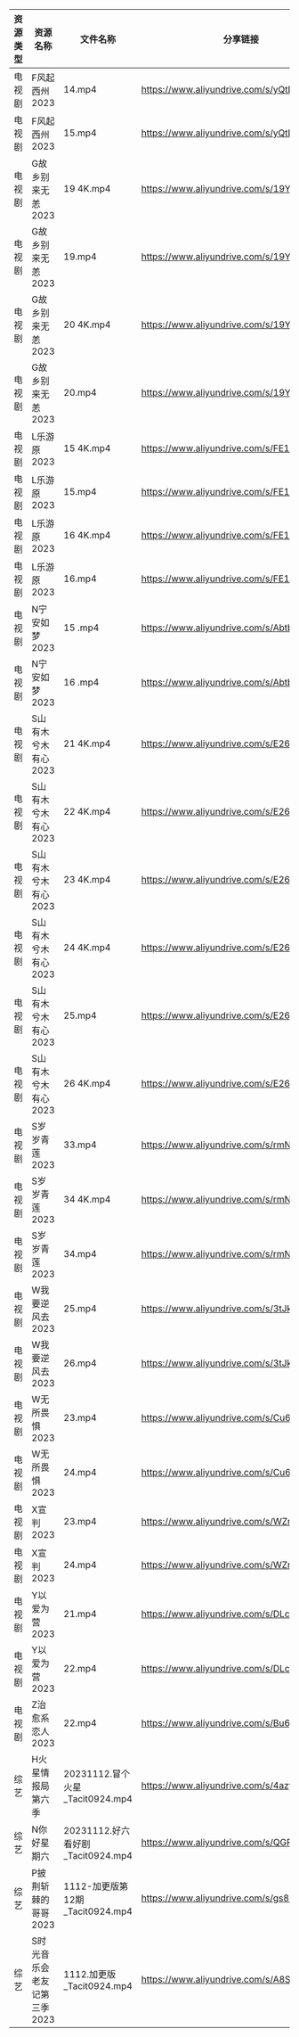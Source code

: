 | 资源类型 | 资源名称             | 文件名称                         | 分享链接                                      | 更新时间       |
| ---- | ---------------- | ---------------------------- | ----------------------------------------- | ---------- |
| 电视剧  | F风起西州2023        | 14.mp4                       | https://www.aliyundrive.com/s/yQtLhNGepAP | 2023-11-13 |
| 电视剧  | F风起西州2023        | 15.mp4                       | https://www.aliyundrive.com/s/yQtLhNGepAP | 2023-11-13 |
| 电视剧  | G故乡别来无恙2023      | 19 4K.mp4                    | https://www.aliyundrive.com/s/19Yd53iwKSU | 2023-11-13 |
| 电视剧  | G故乡别来无恙2023      | 19.mp4                       | https://www.aliyundrive.com/s/19Yd53iwKSU | 2023-11-13 |
| 电视剧  | G故乡别来无恙2023      | 20 4K.mp4                    | https://www.aliyundrive.com/s/19Yd53iwKSU | 2023-11-13 |
| 电视剧  | G故乡别来无恙2023      | 20.mp4                       | https://www.aliyundrive.com/s/19Yd53iwKSU | 2023-11-13 |
| 电视剧  | L乐游原2023         | 15 4K.mp4                    | https://www.aliyundrive.com/s/FE1ruJGrYMb | 2023-11-13 |
| 电视剧  | L乐游原2023         | 15.mp4                       | https://www.aliyundrive.com/s/FE1ruJGrYMb | 2023-11-13 |
| 电视剧  | L乐游原2023         | 16 4K.mp4                    | https://www.aliyundrive.com/s/FE1ruJGrYMb | 2023-11-13 |
| 电视剧  | L乐游原2023         | 16.mp4                       | https://www.aliyundrive.com/s/FE1ruJGrYMb | 2023-11-13 |
| 电视剧  | N宁安如梦2023        | 15 .mp4                      | https://www.aliyundrive.com/s/AbtbD1DVoha | 2023-11-13 |
| 电视剧  | N宁安如梦2023        | 16 .mp4                      | https://www.aliyundrive.com/s/AbtbD1DVoha | 2023-11-13 |
| 电视剧  | S山有木兮木有心2023     | 21 4K.mp4                    | https://www.aliyundrive.com/s/E26JyHnrEfb | 2023-11-13 |
| 电视剧  | S山有木兮木有心2023     | 22 4K.mp4                    | https://www.aliyundrive.com/s/E26JyHnrEfb | 2023-11-13 |
| 电视剧  | S山有木兮木有心2023     | 23 4K.mp4                    | https://www.aliyundrive.com/s/E26JyHnrEfb | 2023-11-13 |
| 电视剧  | S山有木兮木有心2023     | 24 4K.mp4                    | https://www.aliyundrive.com/s/E26JyHnrEfb | 2023-11-13 |
| 电视剧  | S山有木兮木有心2023     | 25.mp4                       | https://www.aliyundrive.com/s/E26JyHnrEfb | 2023-11-13 |
| 电视剧  | S山有木兮木有心2023     | 26 4K.mp4                    | https://www.aliyundrive.com/s/E26JyHnrEfb | 2023-11-13 |
| 电视剧  | S岁岁青莲2023        | 33.mp4                       | https://www.aliyundrive.com/s/rmNksMTm4rs | 2023-11-13 |
| 电视剧  | S岁岁青莲2023        | 34 4K.mp4                    | https://www.aliyundrive.com/s/rmNksMTm4rs | 2023-11-13 |
| 电视剧  | S岁岁青莲2023        | 34.mp4                       | https://www.aliyundrive.com/s/rmNksMTm4rs | 2023-11-13 |
| 电视剧  | W我要逆风去2023       | 25.mp4                       | https://www.aliyundrive.com/s/3tJkDuugcNK | 2023-11-13 |
| 电视剧  | W我要逆风去2023       | 26.mp4                       | https://www.aliyundrive.com/s/3tJkDuugcNK | 2023-11-13 |
| 电视剧  | W无所畏惧2023        | 23.mp4                       | https://www.aliyundrive.com/s/Cu63hcUUwzn | 2023-11-13 |
| 电视剧  | W无所畏惧2023        | 24.mp4                       | https://www.aliyundrive.com/s/Cu63hcUUwzn | 2023-11-13 |
| 电视剧  | X宣判2023          | 23.mp4                       | https://www.aliyundrive.com/s/WZmywrp2FQC | 2023-11-13 |
| 电视剧  | X宣判2023          | 24.mp4                       | https://www.aliyundrive.com/s/WZmywrp2FQC | 2023-11-13 |
| 电视剧  | Y以爱为营2023        | 21.mp4                       | https://www.aliyundrive.com/s/DLcrknc5Xuj | 2023-11-13 |
| 电视剧  | Y以爱为营2023        | 22.mp4                       | https://www.aliyundrive.com/s/DLcrknc5Xuj | 2023-11-13 |
| 电视剧  | Z治愈系恋人2023       | 22.mp4                       | https://www.aliyundrive.com/s/Bu6judR2zBs | 2023-11-13 |
| 综艺   | H火星情报局第六季        | 20231112.冒个火星_Tacit0924.mp4  | https://www.aliyundrive.com/s/4azyom2fB4x | 2023-11-13 |
| 综艺   | N你好星期六           | 20231112.好六看好剧_Tacit0924.mp4 | https://www.aliyundrive.com/s/QGPr3eRo3pE | 2023-11-13 |
| 综艺   | P披荆斩棘的哥哥2023     | 1112-加更版第12期_Tacit0924.mp4   | https://www.aliyundrive.com/s/gs8uMNUWtqr | 2023-11-13 |
| 综艺   | S时光音乐会老友记第三季2023 | 1112.加更版_Tacit0924.mp4       | https://www.aliyundrive.com/s/A8SsNUgtosB | 2023-11-13 |
